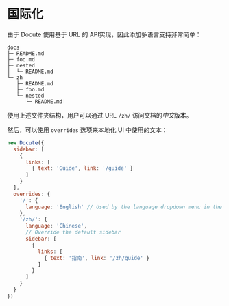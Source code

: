 # 国际化

由于 Docute 使用基于 URL 的 API实现，因此添加多语言支持非常简单：

```
docs
├─ README.md
├─ foo.md
├─ nested
│  └─ README.md
└─ zh
   ├─ README.md
   ├─ foo.md
   └─ nested
      └─ README.md
```

使用上述文件夹结构，用户可以通过 URL `/zh/` 访问文档的*中文*版本。

然后，可以使用 `overrides` 选项来本地化 UI 中使用的文本：

```js
new Docute({
  sidebar: [
    {
      links: [
        { text: 'Guide', link: '/guide' }
      ]
    }
  ],
  overrides: {
    '/': {
      language: 'English' // Used by the language dropdown menu in the sidebar
    },
    '/zh/': {
      language: 'Chinese',
      // Override the default sidebar
      sidebar: [
        {
          links: [
            { text: '指南', link: '/zh/guide' }
          ]
        }
      ]
    }
  }
})
```
